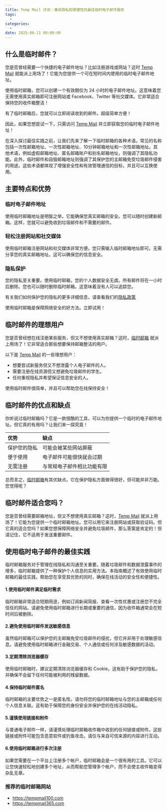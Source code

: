 ```yaml
---
title: Temp Mail 评测：兼具隐私和便捷性的最佳临时电子邮件服务
tags:
  - 
categories:
  - 
date: 2025-06-11 00:00:00
---
```


> 

<!-- more -->

## 什么是临时邮件？

您是否曾经需要一个快捷的电子邮件地址？比如注册游戏或网站？这时 [Temp Mail](https://tempmail100.com) 就能派上用场了！它能为您提供一个可在短时间内使用的临时电子邮件地址。

使用临时邮箱，您可以创建一个有效期仅为 24 小时的电子邮件地址。这意味着您无需使用真实邮箱即可注册网站或 Facebook、Twitter 等社交媒体。它非常适合保持您的收件箱整洁！

有了临时邮箱后，您就可以立即阅读收到的邮件。超级简单方便！

因此，如果您想尝试一下，只需访问 [Temp Mail](https://tempmail100.com) 并立即获取您的临时电子邮件地址！

在深入探讨最佳实践之前，让我们先来了解一下临时邮箱的各种术语。常见的名称包括一次性邮箱地址、一次性邮箱地址、10分钟邮箱地址和一次性邮箱地址。其他术语，例如虚假邮箱地址、匿名邮箱账户和别名邮箱地址，则强调了其隐私功能。此外，临时邮件和自毁邮箱地址则强调了其保护您的主邮箱免受垃圾邮件侵害的用途。这些术语都体现了增强安全性和有效管理通信的目标，并且可以互换使用。

## 主要特点和优势

### 临时电子邮件地址

使用临时邮箱地址是明智之举。它能确保您真实邮箱的安全。您可以随时创建新邮箱。这样，您就可以避免收到垃圾邮件和不需要的邮件。

### 轻松注册网站和社交媒体

使用临时邮箱注册网站和社交媒体非常方便。您只需输入临时邮箱地址即可。无需分享您的真实邮箱地址。这可以确保您的信息安全。

### 隐私保护

您的隐私至关重要。使用临时邮箱，您的个人数据安全无虞。所有邮件将在一小时后删除。您也可以随时删除临时邮箱。这意味着没有人可以追踪您。

有关我们如何保护您的隐私的更多详细信息，请查看我们的[隐私政策](https://tempmail100.com/legal/privacy-policy)

使用临时邮箱是保障网络安全的好方法。立即试用！

## 临时邮件的理想用户

您是否曾经想在线注册某些服务，但又不想使用真实邮箱？这时，[临时邮箱](https://tempmail100.com/zh-cn/) 就派上用场了！它非常适合那些想要保持邮箱整洁的用户。

以下是 [Temp Mail](https://tempmail100.com) 的一些理想用户：

*   想要尝试新服务但又不想泄露个人电子邮件的人。
*   需要注册在线资源但又想避免垃圾邮件的学生。
*   任何重视隐私并希望保证信息安全的人。

使用临时邮件很简单，并且可以帮助您在线保持安全！

## 临时邮件的优点和缺点

你听说过临时邮箱吗？它是一款很酷的工具，可以为你提供一个临时的电子邮件地址。但它真的有用吗？让我们来一探究竟！

| 优势     | 缺点            |
| :----- | :------------ |
| 保护您的隐私 | 可能会被某些网站屏蔽    |
| 便于使用   | 电子邮件可能很快就会过期  |
| 无需注册   | 与常规电子邮件相比功能有限 |

总而言之，[临时邮箱](https://tempmail100.com/zh-cn/)有其优缺点。它在保护隐私方面做得很好，但可能并非万能。您觉得呢？

## 临时邮件适合您吗？

您是否曾经需要邮箱地址，但又不想使用真实邮箱？这时，[Temp Mail](https://tempmail100.com) 就派上用场了！它能为您提供一个临时邮箱地址。您可以用它来注册网站或获取验证码。但它真的适合您吗？如果您想保障网络安全并避免垃圾邮件，那么答案是肯定的！但请记住，它不适用于发送重要邮件。

## 使用临时电子邮件的最佳实践

临时邮箱服务对于管理在线隐私和沟通至关重要。随着垃圾邮件和数据泄露事件的增多，临时邮箱提供了一种保护个人信息的实用方法。本指南概述了有效使用临时邮箱的最佳实践，帮助您在享受其优势的同时，确保在线活动的安全性和便捷性。

#### 1.**使用临时邮件满足临时需求**

临时邮箱非常适合短期用途，例如订阅新闻简报、查看一次性优惠或注册您不完全信任的网站。请避免使用临时邮箱进行长期或重要的通信，因为收件箱通常会在短时间后被删除。

#### 2.**避免使用临时邮件发送敏感信息**

虽然临时邮箱可以保护您的主邮箱免受垃圾邮件的侵扰，但它并非用于处理敏感信息。请避免使用临时邮箱进行金融交易、个人通信或任何涉及敏感数据的活动。

#### 3.**定期清除浏览器缓存**

使用临时邮箱时，建议定期清除浏览器缓存和 Cookie。这有助于保护您的隐私，并确保不会留下任何可能被利用的残留数据。

#### 4.**保持临时邮件匿名**

临时邮箱的主要优势之一是匿名性。请勿将您的临时邮箱地址与您的主邮箱或任何个人信息关联。这有助于保障您的身份安全并保护您的在线活动隐私。

#### 5.**谨慎使用链接和附件**

与普通电子邮件一样，请谨慎处理临时邮箱收件箱中收到的任何链接或附件。这些链接或附件可能包含恶意软件或钓鱼攻击。请仅与来自可信来源的内容进行互动。

#### 6.**使用临时邮箱进行多次注册**

如果您需要在一个平台上注册多个帐户，临时邮箱会是一个很有用的工具。它可以让您快速轻松地创建多个地址，从而帮助您管理多个帐户，而不会使主收件箱变得杂乱无章。

### 推荐的临时邮箱网站

*   <https://tempmail100.com>
*   <https://tempmail365.com>

